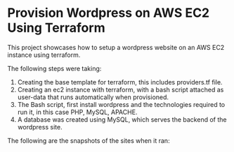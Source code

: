 # Provision Wordpress on AWS EC2 Using Terraform
This project showcases how to setup a wordpress website on an AWS EC2 instance using terraform.

The following steps were taking:
1) Creating the base template for terraform, this includes providers.tf file.
2) Creating an ec2 instance with terraform, with a bash script attached as user-data that runs automatically when provisioned.
3) The Bash script, first install wordpress and the technologies required to run it, in this case PHP, MySQL, APACHE.
4) A database was created using MySQL, which serves the backend of the wordpress site.

The following are the snapshots of the sites when it ran:

